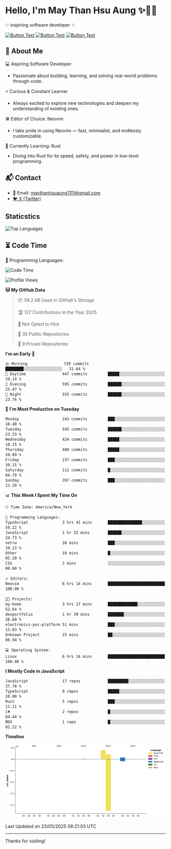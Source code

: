 # Hello, I'm May Than Hsu Aung ✨👱‍♀️
✨ inspiring software developer ✨

[![Button Text](https://img.shields.io/badge/Linked%20In-blue?style=for-the-badge)](https://www.linkedin.com/in/maythanhsu/)
[![Button Text](https://img.shields.io/badge/My%20Portfolio-pink?style=for-the-badge)](https://mayshecodes.vercel.app)
[![Button Text](https://img.shields.io/badge/Github-black?style=for-the-badge)](https://github.com/maythanhsuaung0-0)

## 👋 About Me

  💻 Aspiring Software Developer
  - Passionate about building, learning, and solving real-world problems through code.

  ⚡ Curious & Constant Learner
  - Always excited to explore new technologies and deepen my understanding of existing ones.

  🛠️ Editor of Choice: Neovim
  - I take pride in using Neovim — fast, minimalist, and endlessly customizable.

  🦀 Currently Learning: Rust
  - Diving into Rust for its speed, safety, and power in low-level programming.
    
## 📬 Contact
- 📧 Email: maythanhsuaung1111@gmail.com
- [🐦 X (Twitter)](https://x.com/@shizuko042k)
  
## Staticstics

![Top Languages](https://github-readme-stats.vercel.app/api/top-langs/?username=maythanhsuaung0-0&layout=compact&theme=tokyonight)

## ⏳ Code Time


💬 Programming Languages: 
<!--START_SECTION:waka-->
![Code Time](http://img.shields.io/badge/Code%20Time-152%20hrs%2015%20mins-blue)

![Profile Views](http://img.shields.io/badge/Profile%20Views-138-blue)

**🐱 My GitHub Data** 

> 📦 58.2 kB Used in GitHub's Storage 
 > 
> 🏆 127 Contributions in the Year 2025
 > 
> 🚫 Not Opted to Hire
 > 
> 📜 35 Public Repositories 
 > 
> 🔑 9 Private Repositories 
 > 
**I'm an Early 🐤** 

```text
🌞 Morning                739 commits         ████████░░░░░░░░░░░░░░░░░   31.64 % 
🌆 Daytime                447 commits         █████░░░░░░░░░░░░░░░░░░░░   19.14 % 
🌃 Evening                595 commits         ██████░░░░░░░░░░░░░░░░░░░   25.47 % 
🌙 Night                  555 commits         ██████░░░░░░░░░░░░░░░░░░░   23.76 % 
```
📅 **I'm Most Productive on Tuesday** 

```text
Monday                   243 commits         ███░░░░░░░░░░░░░░░░░░░░░░   10.40 % 
Tuesday                  545 commits         ██████░░░░░░░░░░░░░░░░░░░   23.33 % 
Wednesday                424 commits         █████░░░░░░░░░░░░░░░░░░░░   18.15 % 
Thursday                 488 commits         █████░░░░░░░░░░░░░░░░░░░░   20.89 % 
Friday                   237 commits         ███░░░░░░░░░░░░░░░░░░░░░░   10.15 % 
Saturday                 112 commits         █░░░░░░░░░░░░░░░░░░░░░░░░   04.79 % 
Sunday                   287 commits         ███░░░░░░░░░░░░░░░░░░░░░░   12.29 % 
```


📊 **This Week I Spent My Time On** 

```text
🕑︎ Time Zone: America/New_York

💬 Programming Languages: 
TypeScript               3 hrs 41 mins       ███████████████░░░░░░░░░░   59.22 % 
JavaScript               1 hr 32 mins        ██████░░░░░░░░░░░░░░░░░░░   24.73 % 
netrw                    38 mins             ███░░░░░░░░░░░░░░░░░░░░░░   10.23 % 
Other                    19 mins             █░░░░░░░░░░░░░░░░░░░░░░░░   05.20 % 
CSS                      2 mins              ░░░░░░░░░░░░░░░░░░░░░░░░░   00.60 % 

🔥 Editors: 
Neovim                   6 hrs 14 mins       █████████████████████████   100.00 % 

🐱‍💻 Projects: 
my-home                  3 hrs 17 mins       █████████████░░░░░░░░░░░░   52.64 % 
devportfolio             1 hr 39 mins        ███████░░░░░░░░░░░░░░░░░░   26.60 % 
electronics-pos-platform 51 mins             ███░░░░░░░░░░░░░░░░░░░░░░   13.83 % 
Unknown Project          25 mins             ██░░░░░░░░░░░░░░░░░░░░░░░   06.94 % 

💻 Operating System: 
Linux                    6 hrs 14 mins       █████████████████████████   100.00 % 
```

**I Mostly Code in JavaScript** 

```text
JavaScript               17 repos            █████████░░░░░░░░░░░░░░░░   37.78 % 
TypeScript               9 repos             █████░░░░░░░░░░░░░░░░░░░░   20.00 % 
Rust                     5 repos             ███░░░░░░░░░░░░░░░░░░░░░░   11.11 % 
C#                       2 repos             █░░░░░░░░░░░░░░░░░░░░░░░░   04.44 % 
MDX                      1 repo              █░░░░░░░░░░░░░░░░░░░░░░░░   02.22 % 
```



**Timeline**

![Lines of Code chart](https://raw.githubusercontent.com/maythanhsuaung0-0/maythanhsuaung0-0/main/assets/bar_graph.png)


 Last Updated on 23/05/2025 08:21:03 UTC
<!--END_SECTION:waka-->


-----

Thanks for visiting!
